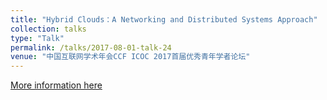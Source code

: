 ```yaml
---
title: "Hybrid Clouds：A Networking and Distributed Systems Approach"
collection: talks
type: "Talk"
permalink: /talks/2017-08-01-talk-24
venue: "中国互联网学术年会CCF ICOC 2017首届优秀青年学者论坛"
---
```


[More information here](http://cloud.guet.edu.cn/icoc2017/8.html)
